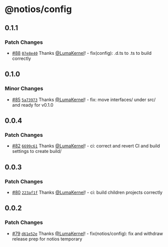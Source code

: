 # @notios/config

## 0.1.1

### Patch Changes

- [#88](https://github.com/frouriojs/notios/pull/88) [`07e8e40`](https://github.com/frouriojs/notios/commit/07e8e40c05c9c912851b42bad1305aa89e79beca) Thanks [@LumaKernel](https://github.com/LumaKernel)! - fix(config): .d.ts to .ts to build correctly

## 0.1.0

### Minor Changes

- [#85](https://github.com/frouriojs/notios/pull/85) [`5a73973`](https://github.com/frouriojs/notios/commit/5a739733824639fd1d5d3900034dc7a2c460d1c6) Thanks [@LumaKernel](https://github.com/LumaKernel)! - fix: move interfaces/ under src/ and ready for v0.1.0

## 0.0.4

### Patch Changes

- [#82](https://github.com/frouriojs/notios/pull/82) [`6699c61`](https://github.com/frouriojs/notios/commit/6699c61c0c4da508f67d0a2f18623835206b33c4) Thanks [@LumaKernel](https://github.com/LumaKernel)! - ci: correct and revert CI and build settings to create build/

## 0.0.3

### Patch Changes

- [#80](https://github.com/frouriojs/notios/pull/80) [`223af1f`](https://github.com/frouriojs/notios/commit/223af1f79cb45597885fbd0701250a098388f240) Thanks [@LumaKernel](https://github.com/LumaKernel)! - ci: build children projects correctly

## 0.0.2

### Patch Changes

- [#79](https://github.com/frouriojs/notios/pull/79) [`d61e52e`](https://github.com/frouriojs/notios/commit/d61e52ee56c320dfaa5904fd1943093cb76d99d5) Thanks [@LumaKernel](https://github.com/LumaKernel)! - fix(notios/config): fix and withdraw release prep for notios temporary
